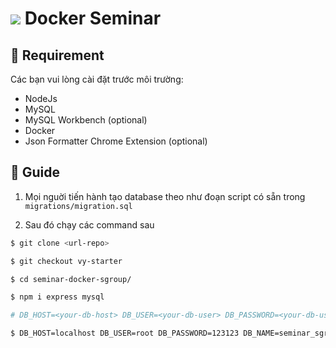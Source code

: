# ![][sgroup-logo] Docker Seminar


## 📌 Requirement

Các bạn vui lòng cài đặt trước môi trường:

- NodeJs
- MySQL
- MySQL Workbench (optional)
- Docker
- Json Formatter Chrome Extension (optional)


## 📌 Guide

1. Mọi  nguời tiến hành tạo database theo như đoạn script có sẵn trong `migrations/migration.sql`

2. Sau đó chạy các command sau

```sh
$ git clone <url-repo>

$ git checkout vy-starter

$ cd seminar-docker-sgroup/

$ npm i express mysql

# DB_HOST=<your-db-host> DB_USER=<your-db-user> DB_PASSWORD=<your-db-user-password> DB_NAME=<your-db-name> node app

$ DB_HOST=localhost DB_USER=root DB_PASSWORD=123123 DB_NAME=seminar_sgroup node app
```



[sgroup-logo]: https://res.cloudinary.com/dgext7ewd/image/upload/v1622822649/github-profile/small-sgroup-logo_p0xwbb.png